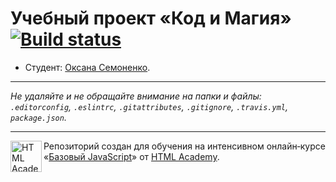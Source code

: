 # Учебный проект «Код и Магия» [![Build status][travis-image]][travis-url]

* Студент: [Оксана Семоненко](https://up.htmlacademy.ru/javascript/9/user/182432).

---

_Не удаляйте и не обращайте внимание на папки и файлы:_<br>
_`.editorconfig`, `.eslintrc`, `.gitattributes`, `.gitignore`, `.travis.yml`, `package.json`._

---

<a href="https://htmlacademy.ru/intensive/javascript"><img align="left" width="50" height="50" title="HTML Academy" src="https://up.htmlacademy.ru/static/img/intensive/javascript/logo-for-github.svg"></a>

Репозиторий создан для обучения на интенсивном онлайн‑курсе «[Базовый JavaScript](https://htmlacademy.ru/intensive/javascript)» от [HTML Academy](https://htmlacademy.ru).

[travis-image]: https://travis-ci.org/htmlacademy-javascript/182432-code-and-magick.svg?branch=master
[travis-url]: https://travis-ci.org/htmlacademy-javascript/182432-code-and-magick
